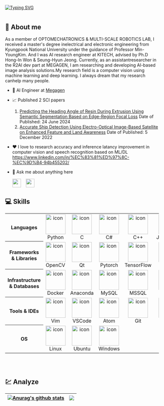 <div style="width: 100%; display: flex; justify-items: center; align-items: center">

[![Typing SVG](https://readme-typing-svg.demolab.com?font=Honk&size=37&pause=1000&color=F7E000&center=true&vCenter=true&width=580&height=100&lines=Hello+World+This+is+sangheonEN)](https://git.io/typing-svg)

</div>

## 🤟 About me
As a member of OPTOMECHATRONICS & MULTI-SCALE ROBOTICS LAB, I received a master's degree inelectrical and electronic engineering from Kyungpook National University under the guidance of Professor Min-YoungKim. And I was AI research engineer at KITECH, advised by Ph.D Hong-In Won & Seung-Hyun Jeong. Currently, as an assistantresearcher in the R2AI dev part at MEGAGEN, I am researching and developing AI-based image analysis solutions.My research field is a computer vision using machine learning and deep learning. I always dream that my research canhelp many people.

- 💼 AI Engineer at [Megagen](https://imegagen.com/ko/)

- 📈 Published 2 SCI papers
  1. [Predicting the Heading Angle of Resin During Extrusion Using Semantic Segmentation Based on Edge-Region Focal Loss](https://ieeexplore.ieee.org/document/10569056) Date of Published: 24 June 2024
  2. [Accurate Ship Detection Using Electro-Optical Image-Based Satellite on Enhanced Feature and Land Awareness](https://www.mdpi.com/1424-8220/22/23/9491) Date of Published: 5 December 2022

- ❤️ I love to research accuracy and inference latancy improvement in computer vision and speech recognition based on ML/DL
https://www.linkedin.com/in/%EC%83%81%ED%97%8C-%EC%9D%B4-94b455202/
- 💬 Ask me about anything here <p align="left"><a href="https://github.com/sangheonEN" target="_blank"><img src="https://img.shields.io/badge/GitHub-100000?style=for-the-badge&logo=github&logoColor=white" height="28" style="margin-right: 12px"></a> <a href="https://www.linkedin.com/in/%EC%83%81%ED%97%8C-%EC%9D%B4-94b455202/" target="_blank"><img src="https://img.shields.io/badge/LinkedIn-0077B5?style=for-the-badge&logo=linkedin&logoColor=white" height="28" style="margin-right: 12px"></a></p>

## 💻 Skills
<p align="center">
  <table>
    <tr>
      <th width="96">Languages</th>
      <td align="center" width="96">
          <img src="https://skillicons.dev/icons?i=py" alt="icon" width="65" height="65" />
        <br>Python
      </td>
      <td align="center" width="96">
          <img src="https://skillicons.dev/icons?i=c" alt="icon" width="65" height="65" />
        <br>C
      </td>
      <td align="center" width="96">
          <img src="https://skillicons.dev/icons?i=cs" alt="icon" width="65" height="65" />
        <br>C#
      </td>
      <td align="center" width="96">
          <img src="https://skillicons.dev/icons?i=cpp" alt="icon" width="65" height="65" />
        <br>C++
      </td>
      <td align="center" width="96">
          <img src="https://skillicons.dev/icons?i=js" alt="icon" width="65" height="65" />
        <br>JavaScript
      </td>
      <td align="center" width="96">
          <img src="https://skillicons.dev/icons?i=php" alt="icon" width="65" height="65" />
        <br>PHP
      </td>
      <td align="center" width="96">
          <img src="https://skillicons.dev/icons?i=html" alt="icon" width="65" height="65" />
        <br>HTML
      </td>
      <td align="center" width="96">
          <img src="https://skillicons.dev/icons?i=css" alt="icon" width="65" height="65" />
        <br>CSS
      </td>
    </tr>
    <tr>
      <th>Frameworks & Libraries</th>
      <td align="center" width="96">
          <img src="https://skillicons.dev/icons?i=opencv" alt="icon" width="65" height="65" />
        <br>OpenCV
      </td>
      <td align="center" width="96">
          <img src="https://skillicons.dev/icons?i=qt" alt="icon" width="65" height="65" />
        <br>Qt
      </td>
      <td align="center" width="96">
          <img src="https://skillicons.dev/icons?i=pytorch" alt="icon" width="65" height="65" />
        <br>Pytorch
      </td>
      <td align="center" width="96">
          <img src="https://skillicons.dev/icons?i=tensorflow" alt="icon" width="65" height="65" />
        <br>TensorFlow
      </td>
      <td align="center" width="96">
          <img src="https://skillicons.dev/icons?i=flask" alt="icon" width="65" height="65" />
        <br>Flask
      </td>
    </tr>
    <tr>
      <th>Infrastructure & Databases</th>
      <td align="center" width="96">
          <img src="https://skillicons.dev/icons?i=docker" alt="icon" width="65" height="65" />
        <br>Docker
      </td>
      <td align="center" width="96">
          <img src="https://skillicons.dev/icons?i=anaconda" alt="icon" width="65" height="65" />
        <br>Anaconda
      </td>
      <td align="center" width="96">
          <img src="https://skillicons.dev/icons?i=mysql" alt="icon" width="65" height="65" />
        <br>MySQL
      </td>
      <td align="center" width="96">
          <img src="https://github.com/marwin1991/profile-technology-icons/assets/19180175/3b371807-db7c-45b4-8720-c0cfc901680a" alt="icon" width="65" height="65" />
        <br>MSSQL
      </td>
      <td align="center" width="96">
          <img src="https://github.com/marwin1991/profile-technology-icons/assets/136815194/3c698a4f-84e4-4849-a900-476b14311634" alt="icon" width="65" height="65" />
        <br>MariaDB
      </td>
      <td align="center" width="96">
          <img src="https://user-images.githubusercontent.com/25181517/117208736-bdedc080-adf5-11eb-912f-61c7d43705f6.png" alt="icon" width="65" height="65" />
        <br>Oracle
      </td>
      <td align="center" width="96">
          <img src="https://skillicons.dev/icons?i=redis" alt="icon" width="65" height="65" />
        <br>Redis
      </td>
      <td align="center" width="96">
          <img src="https://skillicons.dev/icons?i=sqlite" alt="icon" width="65" height="65" />
        <br>SQLite
      </td>
    </tr>
    <tr>
      <th>Tools & IDEs</th>
      <td align="center" width="96">
          <img src="https://skillicons.dev/icons?i=vim" alt="icon" width="65" height="65" />
        <br>Vim
      </td>
      <td align="center" width="96">
          <img src="https://skillicons.dev/icons?i=vscode" alt="icon" width="65" height="65" />
        <br>VSCode
      </td>
      <td align="center" width="96">
          <img src="https://skillicons.dev/icons?i=atom" alt="icon" width="65" height="65" />
        <br>Atom
      </td>
      <td align="center" width="96">
          <img src="https://skillicons.dev/icons?i=git" alt="icon" width="65" height="65" />
        <br>Git
      </td>
      <td align="center" width="96">
          <img src="https://skillicons.dev/icons?i=github" alt="icon" width="65" height="65" />
        <br>GitHub
      </td>
      <td align="center" width="96">
          <img src="https://skillicons.dev/icons?i=visualstudio" alt="icon" width="65" height="65" />
        <br>VStudio
      </td>
      <td align="center" width="96">
          <img src="https://skillicons.dev/icons?i=notion" alt="icon" width="65" height="65" />
        <br>Notion
      </td>
      <td align="center" width="96">
          <img src="https://user-images.githubusercontent.com/25181517/183914128-3fc88b4a-4ac1-40e6-9443-9a30182379b7.png" alt="icon" width="65" height="65" />
        <br>Jupyter
      </td>
    </tr>
    <tr>
      <th>OS</th>
      <td align="center" width="96">
          <img src="https://skillicons.dev/icons?i=linux" alt="icon" width="65" height="65" />
        <br>Linux
      </td>
      <td align="center" width="96">
          <img src="https://skillicons.dev/icons?i=ubuntu" alt="icon" width="65" height="65" />
        <br>Ubuntu
      </td>
      <td align="center" width="96">
          <img src="https://skillicons.dev/icons?i=windows" alt="icon" width="65" height="65" />
        <br>Windows
    </tr>
  </table>
</p>
<br></br>

## 💹 Analyze
| <a href="https://github.com/anuraghazra/github-readme-stats"><img align="center" src="https://github-readme-stats.vercel.app/api?username=sangheonEN&show_icons=true&include_all_commits=true&theme=buefy&hide_border=true" alt="Anurag's github stats" /></a> | <a href="https://github.com/anuraghazra/github-readme-stats"><img align="center" src="https://github-readme-stats.vercel.app/api/top-langs/?username=sangheonEN&layout=compact&theme=buefy&hide_border=true" /></a> |
| ------------- | ------------- |
